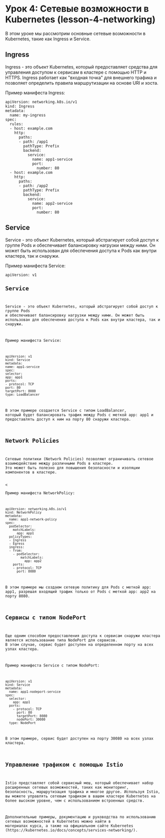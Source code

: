 <!DOCTYPE html>
<html lang="ru">
<head>
    <meta charset="UTF-8">
    <meta http-equiv="X-UA-Compatible" content="IE=edge">
    <meta name="viewport" content="width=device-width, initial-scale=1.0">

</head>
<body>
    <h1>Урок 4: Сетевые возможности в Kubernetes (lesson-4-networking)</h1>
    <p>В этом уроке мы рассмотрим основные сетевые возможности в Kubernetes, такие как Ingress и Service.</p>
    <h2>Ingress</h2>
    <p>Ingress - это объект Kubernetes, который предоставляет средства для управления доступом к сервисам в кластере с помощью HTTP и HTTPS.
    Ingress работает как "входная точка" для внешнего трафика и позволяет определить правила маршрутизации на основе URI и хоста.</p>
    <p>Пример манифеста Ingress:</p>
    <pre><code>apiVersion: networking.k8s.io/v1
kind: Ingress
metadata:
  name: my-ingress
spec:
  rules:
  - host: example.com
    http:
      paths:
      - path: /app1
        pathType: Prefix
        backend:
          service:
            name: app1-service
            port:
              number: 80
  - host: example.com
    http:
      paths:
      - path: /app2
        pathType: Prefix
        backend:
          service:
            name: app2-service
            port:
              number: 80</code></pre>
              <h2>Service</h2>
<p>Service - это объект Kubernetes, который абстрагирует собой доступ к группе Pods
и обеспечивает балансировку нагрузки между ними. Он может быть использован для обеспечения доступа к Pods как внутри кластера, так и снаружи.</p>
<p>Пример манифеста Service:</p>
<pre><code>apiVersion: v1
<h2>Service</h2>
<p>Service - это объект Kubernetes, который абстрагирует собой доступ к группе Pods
и обеспечивает балансировку нагрузки между ними. Он может быть использован для обеспечения доступа к Pods как внутри кластера, так и снаружи.</p>
<p>Пример манифеста Service:</p>
<pre><code>apiVersion: v1
kind: Service
metadata:
name: app1-service
spec:
selector:
app: app1
ports:
- protocol: TCP
port: 80
targetPort: 8080
type: LoadBalancer</code></pre>
<p>В этом примере создается Service с типом LoadBalancer,
который будет балансировать трафик между Pods с меткой app: app1 и предоставлять доступ к ним на порту 80 снаружи кластера.</p>
<h2>Network Policies</h2>
<p>Сетевые политики (Network Policies) позволяют ограничивать сетевое взаимодействие между различными Pods в кластере.
Это может быть полезно для повышения безопасности и изоляции компонентов в кластере.</p>
<<p>Пример манифеста NetworkPolicy:</p>
<pre><code>apiVersion: networking.k8s.io/v1
kind: NetworkPolicy
metadata:
  name: app1-network-policy
spec:
  podSelector:
    matchLabels:
      app: app1
  policyTypes:
  - Ingress
  - Egress
  ingress:
  - from:
    - podSelector:
        matchLabels:
          app: app2
    ports:
    - protocol: TCP
      port: 8080</code></pre>
<p>В этом примере мы создаем сетевую политику для Pods с меткой app: app1, разрешая входящий трафик только от Pods с меткой app: app2 на порту 8080.</p>
<h2>Сервисы с типом NodePort</h2>
<p>Еще одним способом предоставления доступа к сервисам снаружи кластера является использование типа NodePort для сервисов.
В этом случае, сервис будет доступен на определенном порту на всех узлах кластера.</p>
<p>Пример манифеста Service с типом NodePort:</p>
<pre><code>apiVersion: v1
kind: Service
metadata:
  name: app1-nodeport-service
spec:
  selector:
    app: app1
  ports:
    - protocol: TCP
      port: 80
      targetPort: 8080
      nodePort: 30080
  type: NodePort</code></pre>
<p>В этом примере, сервис будет доступен на порту 30080 на всех узлах кластера.</p>
<h2>Управление трафиком с помощью Istio</h2>
<p>Istio представляет собой сервисный меш, который обеспечивает набор расширенных сетевых возможностей, таких как мониторинг,
безопасность, маршрутизация трафика и многое другое. Используя Istio, вы можете управлять сетевым трафиком в вашем кластере Kubernetes на более высоком уровне, чем с использованием встроенных средств.</p>
<p>Дополнительные примеры, документацию и руководства по использованию сетевых возможностей в Kubernetes можно найти в
материалах курса, а также на официальном сайте Kubernetes (https://kubernetes.io/docs/concepts/services-networking/).</p>
</body>
</html>

